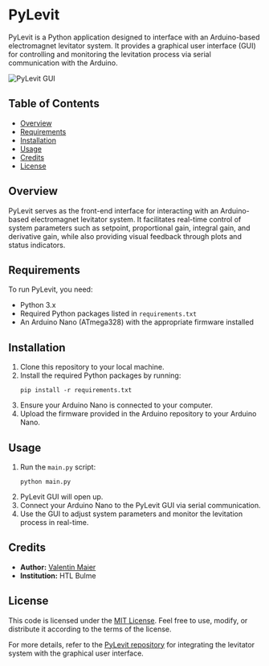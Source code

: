 # PyLevit

PyLevit is a Python application designed to interface with an Arduino-based electromagnet levitator system. It provides a graphical user interface (GUI) for controlling and monitoring the levitation process via serial communication with the Arduino.

![PyLevit GUI](https://i.imgur.com/XJ5VNJJ.png)

## Table of Contents

- [Overview](#overview)
- [Requirements](#requirements)
- [Installation](#installation)
- [Usage](#usage)
- [Credits](#credits)
- [License](#license)

## Overview

PyLevit serves as the front-end interface for interacting with an Arduino-based electromagnet levitator system. It facilitates real-time control of system parameters such as setpoint, proportional gain, integral gain, and derivative gain, while also providing visual feedback through plots and status indicators.

## Requirements

To run PyLevit, you need:

- Python 3.x
- Required Python packages listed in `requirements.txt`
- An Arduino Nano (ATmega328) with the appropriate firmware installed

## Installation

1. Clone this repository to your local machine.
2. Install the required Python packages by running:
   ```
   pip install -r requirements.txt
   ```
3. Ensure your Arduino Nano is connected to your computer.
4. Upload the firmware provided in the Arduino repository to your Arduino Nano.

## Usage

1. Run the `main.py` script:
   ```
   python main.py
   ```
2. PyLevit GUI will open up.
3. Connect your Arduino Nano to the PyLevit GUI via serial communication.
4. Use the GUI to adjust system parameters and monitor the levitation process in real-time.

## Credits

- **Author:** [Valentin Maier](https://github.com/x-vmaier)
- **Institution:** HTL Bulme

## License

This code is licensed under the [MIT License](LICENSE). Feel free to use, modify, or distribute it according to the terms of the license.

For more details, refer to the [PyLevit repository](https://github.com/x-vmaier/PyLevit) for integrating the levitator system with the graphical user interface.